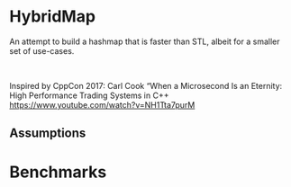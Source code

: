 # HybridMap

An attempt to build a hashmap that is faster than STL, albeit for a smaller set of use-cases.

<br>

Inspired by CppCon 2017: Carl Cook “When a Microsecond Is an Eternity: High Performance Trading Systems in C++
 https://www.youtube.com/watch?v=NH1Tta7purM

## Assumptions


# Benchmarks



